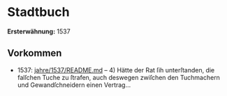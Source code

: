 # Stadtbuch

**Ersterwähnung:** 1537

## Vorkommen
- 1537: [jahre/1537/README.md](../jahre/1537/README.md) – 4) Hätte der Rat ſih unterſtanden, die falſchen Tuche
zu ſtrafen, auch deswegen zwiſchen den Tuchmachern und
Gewandſchneidern einen Vertrag...
